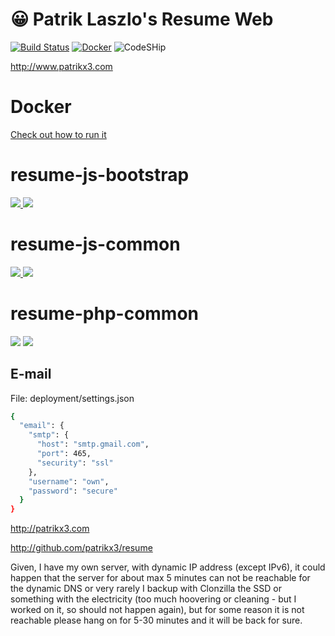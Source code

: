# 😀 Patrik Laszlo's Resume Web
 
[![Build Status](https://api.travis-ci.com/patrikx3/resume-web.svg?branch=master)](https://travis.ci.com/patrikx3/resume-web)
[![Docker](https://img.shields.io/badge/Docker-alive-blue.svg)](https://hub.docker.com/r/patrikx3/resume/)
![CodeSHip](https://codeship.com/projects/951b4e20-b118-0134-b8d2-02806e5946e9/status?branch=master)

http://www.patrikx3.com

# Docker
[Check out how to run it](https://hub.docker.com/r/patrikx3/resume/)

# resume-js-bootstrap
[ ![](https://img.shields.io/badge/GitHub-resume--js--bootstrap-ffcc00.svg) ](https://github.com/patrikx3/resume-js-bootstrap)  [![](https://api.travis-ci.com/patrikx3/resume-js-bootstrap.svg?branch=master) ](https://travis.ci.com/patrikx3/resume-js-bootstrap?branch=master)

# resume-js-common
[ ![](https://img.shields.io/badge/GitHub-resume--js--common-ffcc00.svg) ](https://github.com/patrikx3/resume-js-common)  [ ![](https://api.travis-ci.com/patrikx3/resume-js-common.svg?branch=master) ](https://travis.ci.com/patrikx3/resume-js-common?branch=master) 

# resume-php-common 
 [![](https://img.shields.io/badge/GitHub-resume--php--common-ffcc00.svg)](https://github.com/patrikx3/resume-php-common)  [ ![](https://api.travis-ci.com/patrikx3/resume-php-common.svg?branch=master) ](https://travis.ci.com/patrikx3/resume-php-common?branch=master) 

## E-mail
File: deployment/settings.json
```bash
{
  "email": {
    "smtp": {
      "host": "smtp.gmail.com",
      "port": 465,
      "security": "ssl"
    },
    "username": "own",
    "password": "secure"
  }
}
```



http://patrikx3.com

http://github.com/patrikx3/resume

Given, I have my own server, with dynamic IP address (except IPv6), it could happen that the server for about max 5 minutes can not be reachable for the dynamic DNS or very rarely I backup with Clonzilla the SSD or something with the electricity (too much hoovering or cleaning - but I worked on it, so should not happen again), but for some reason it is not reachable please hang on for 5-30 minutes and it will be back for sure. 